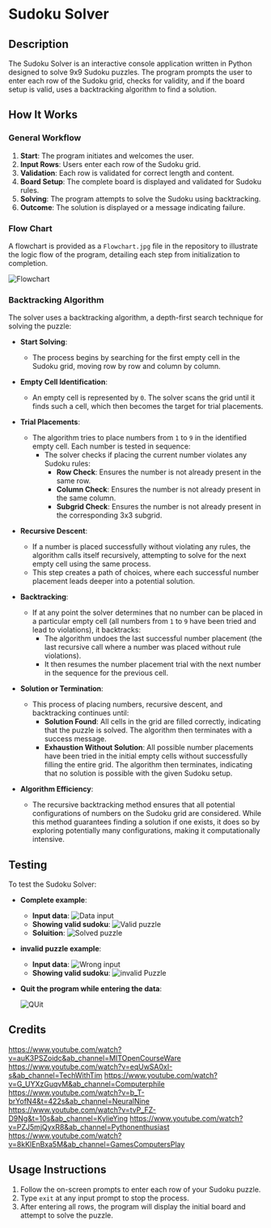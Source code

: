 # Sudoku Solver

## Description
The Sudoku Solver is an interactive console application written in Python designed to solve 9x9 Sudoku puzzles. The program prompts the user to enter each row of the Sudoku grid, checks for validity, and if the board setup is valid, uses a backtracking algorithm to find a solution.

## How It Works

### General Workflow
1. **Start**: The program initiates and welcomes the user.
2. **Input Rows**: Users enter each row of the Sudoku grid.
3. **Validation**: Each row is validated for correct length and content.
4. **Board Setup**: The complete board is displayed and validated for Sudoku rules.
5. **Solving**: The program attempts to solve the Sudoku using backtracking.
6. **Outcome**: The solution is displayed or a message indicating failure.

### Flow Chart
A flowchart is provided as a `Flowchart.jpg` file in the repository to illustrate the logic flow of the program, detailing each step from initialization to completion.

![Flowchart](flowchart.jpg)

### Backtracking Algorithm
The solver uses a backtracking algorithm, a depth-first search technique for solving the puzzle:
- **Start Solving**:
  - The process begins by searching for the first empty cell in the Sudoku grid, moving row by row and column by column.

- **Empty Cell Identification**:
  - An empty cell is represented by `0`. The solver scans the grid until it finds such a cell, which then becomes the target for trial placements.

- **Trial Placements**:
  - The algorithm tries to place numbers from `1` to `9` in the identified empty cell. Each number is tested in sequence:
    - The solver checks if placing the current number violates any Sudoku rules:
      - **Row Check**: Ensures the number is not already present in the same row.
      - **Column Check**: Ensures the number is not already present in the same column.
      - **Subgrid Check**: Ensures the number is not already present in the corresponding 3x3 subgrid.

- **Recursive Descent**:
  - If a number is placed successfully without violating any rules, the algorithm calls itself recursively, attempting to solve for the next empty cell using the same process.
  - This step creates a path of choices, where each successful number placement leads deeper into a potential solution.

- **Backtracking**:
  - If at any point the solver determines that no number can be placed in a particular empty cell (all numbers from `1` to `9` have been tried and lead to violations), it backtracks:
    - The algorithm undoes the last successful number placement (the last recursive call where a number was placed without rule violations).
    - It then resumes the number placement trial with the next number in the sequence for the previous cell.

- **Solution or Termination**:
  - This process of placing numbers, recursive descent, and backtracking continues until:
    - **Solution Found**: All cells in the grid are filled correctly, indicating that the puzzle is solved. The algorithm then terminates with a success message.
    - **Exhaustion Without Solution**: All possible number placements have been tried in the initial empty cells without successfully filling the entire grid. The algorithm then terminates, indicating that no solution is possible with the given Sudoku setup.

- **Algorithm Efficiency**:
  - The recursive backtracking method ensures that all potential configurations of numbers on the Sudoku grid are considered. While this method guarantees finding a solution if one exists, it does so by exploring potentially many configurations, making it computationally intensive.


## Testing
To test the Sudoku Solver:

- **Complete example**:
    - **Input data**: 
    ![Data input](data1.png)
    - **Showing valid sudoku**: 
    ![Valid puzzle](valid1.png)
     - **Soluition**: 
    ![Solved puzzle](result1.png)


- **invalid puzzle example**:
    - **Input data**: 
    ![Wrong input](data2.png)
    - **Showing valid sudoku**: 
    ![invalid Puzzle](valid2.png)

- **Quit the program while entering the data**:

    ![QUit](Quit.png)




## Credits

https://www.youtube.com/watch?v=auK3PSZoidc&ab_channel=MITOpenCourseWare
https://www.youtube.com/watch?v=eqUwSA0xI-s&ab_channel=TechWithTim
https://www.youtube.com/watch?v=G_UYXzGuqvM&ab_channel=Computerphile
https://www.youtube.com/watch?v=b_T-brYofN4&t=422s&ab_channel=NeuralNine
https://www.youtube.com/watch?v=tvP_FZ-D9Ng&t=10s&ab_channel=KylieYing
https://www.youtube.com/watch?v=PZJ5mjQyxR8&ab_channel=Pythonenthusiast
https://www.youtube.com/watch?v=8kKlEnBxa5M&ab_channel=GamesComputersPlay


## Usage Instructions
1. Follow the on-screen prompts to enter each row of your Sudoku puzzle.
2. Type `exit` at any input prompt to stop the process.
3. After entering all rows, the program will display the initial board and attempt to solve the puzzle.


